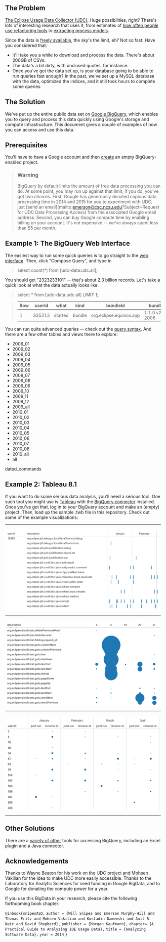 ## The Problem

[The Eclipse Usage Data Collector (UDC)](https://www.eclipse.org/org/usagedata/). Huge possibilities, right? There's lots of interesting research that uses it, from estimates of [how often people use refactoring tools](http://people.engr.ncsu.edu/ermurph3/papers/tse11a.pdf) to [extracting process models](http://hal.archives-ouvertes.fr/docs/01/01/07/56/PDF/Thesis.pdf).

Since the data is [freely available](http://archive.eclipse.org/projects/usagedata/), the sky's the limit, eh? Not so fast. Have you considered that:
* It'll take you a while to download and process the data. There's about 200GB of CSVs.
* The data's a bit dirty, with unclosed quotes, for instance.
* Once you've got the data set up, is your database going to be able to run queries fast enough? In the past, we've set up a MySQL database with the data, optimized the indices, and it still took hours to complete some queries.

## The Solution

We've put up the entire public data set on [Google BigQuery](https://developers.google.com/bigquery), which enables you to query and process this data quickly using Google's storage and compute infrastructure. This document gives a couple of examples of how you can access and use this data.

## Prerequisites

You'll have to have a Google account and then [create](https://console.developers.google.com) an empty BigQuery-enabled project.

> ### Warning
> BigQuery by default limits the amount of free data processing you can do. At some point, you may run up against that limit; if you do, you've got two choices. First, Google has generously donated copious data processing time in 2014 and 2015 for you to experiment with UDC; just [send an email](mailto:emerson@csc.ncsu.edu?Subject=Request for UDC Data Processing Access) from the associated Google email address. Second, you can buy Google compute time by enabling billing on your account. It's not expensive -- we've always spent less than $5 per month.

## Example 1: The BigQuery Web Interface

The easiest way to run some quick queries is to go straight to the [web interface](https://bigquery.cloud.google.com/table/udc-data:udc.dated_commands). Then, click "Compose Query", and type in

> select count(*) from [udc-data:udc.all];

You should get "2323233101" -- that's about 2.3 billion records. Let's take a quick look at what the data actually looks like:

> select * from [udc-data:udc.all] LIMIT 1;

> Row| userId | what    |kind  |bundleId               |bundleVersion       | description            | time
> --- | --- | --- | --- | --- | --- | --- | ---
> 1  | 335213 | started |bundle|org.eclipse.equinox.app|1.1.0.v20080421-2006| org.eclipse.equinox.app| 239957498477

 You can run quite advanced queries -- check out the [query syntax](https://developers.google.com/bigquery/query-reference). And there are a few other tables and views there to explore:

* 2009_01
* 2009_02
* 2009_03
* 2009_04
* 2009_05
* 2009_06
* 2009_07
* 2009_08
* 2009_09
* 2009_10
* 2009_11
* 2009_12
* 2009_all
* 2010_01
* 2010_02
* 2010_03
* 2010_04
* 2010_05
* 2010_06
* 2010_07
* 2010_08
* 2010_all
* all

dated_commands

## Example 2: Tableau 8.1

If you want to do some serious data analysis, you'll need a serious tool. One such tool you might use is [Tableau](http://www.tableausoftware.com) with the [BigQuery connector](http://www.tableausoftware.com/solutions/google-bigquery) installed. Once you've got that, log in to your BigQuery account and make an (empty) project. Then, load up the sample .twb file in this repository. Check out some of the example visualizations:

***

![](https://github.com/DeveloperLiberationFront/UsageDataCollectorOnBigData/blob/master/example1.png)

***

![](https://github.com/DeveloperLiberationFront/UsageDataCollectorOnBigData/blob/master/example2.png)

***

![](https://github.com/DeveloperLiberationFront/UsageDataCollectorOnBigData/blob/master/example3.png)

***

## Other Solutions

There are a [variety of other](https://developers.google.com/bigquery/third-party-tools) tools for accessing BigQuery, including an Excel plugin and a Java connector.

## Acknowledgements

Thanks to Wayne Beaton for his work on the UDC project and Mohsen Vakilian for the idea to make UDC more easily accessible. Thanks to the Laboratory for Analytic Sciences for seed funding in Google BigData, and to Google for donating the compute power for a year.

If you use this BigData in your research, please cite the following forthcoming book chapter:

`@inbook{snipesASD,`
`author = {Will Snipes and Emerson Murphy-Hill and Thomas Fritz and Mohsen Vakilian and Kostadin Damevski and Anil R. Nair and David Shepherd},`
`publisher = {Morgan Kaufmann},`
`chapter= {A Practical Guide to Analyzing IDE Usage Data},`
`title = {Analyzing Software Data},`
`year = 2014`
`}`